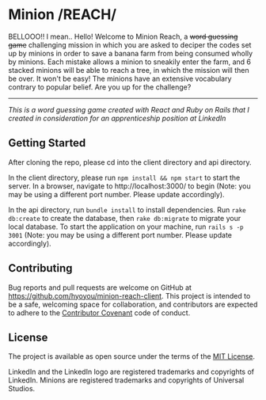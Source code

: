 # Minion /REACH/

BELLOOO!! I mean.. Hello! Welcome to Minion Reach, a ~~word guessing game~~ challenging mission in which you are asked to deciper the codes set up by minions in order to save a banana farm from being consumed wholly by minions. Each mistake allows a minion to sneakily enter the farm, and 6 stacked minions will be able to reach a tree, in which the mission will then be over. It won't be easy! The minions have an extensive vocabulary contrary to popular belief. Are you up for the challenge?

<hr />

_This is a word guessing game created with React and Ruby on Rails that I created in consideration for an apprenticeship position at LinkedIn_

## Getting Started

After cloning the repo, please cd into the client directory and api directory.

In the client directory, please run `npm install && npm start` to start the server. In a browser, navigate to http://localhost:3000/ to begin (Note: you may be using a different port number. Please update accordingly).

In the api directory, run `bundle install` to install dependencies. Run `rake db:create` to create the database, then `rake db:migrate` to migrate your local database. To start the application on your machine, run `rails s -p 3001` (Note: you may be using a different port number. Please update accordingly).

## Contributing

Bug reports and pull requests are welcome on GitHub at https://github.com/hyoyou/minion-reach-client. This project is intended to be a safe, welcoming space for collaboration, and contributors are expected to adhere to the [Contributor Covenant](http://contributor-covenant.org) code of conduct.

## License

The project is available as open source under the terms of the [MIT License](https://github.com/hyoyou/minion-reach-client/blob/master/LICENSE).

LinkedIn and the LinkedIn logo are registered trademarks and copyrights of LinkedIn.
Minions are registered trademarks and copyrights of Universal Studios.

